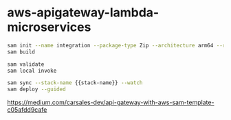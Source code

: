# aws-apigateway-lambda-microservices

```sh
sam init --name integration --package-type Zip --architecture arm64 --runtime java21
sam build

sam validate
sam local invoke

sam sync --stack-name {{stack-name}} --watch
sam deploy --guided
```


https://medium.com/carsales-dev/api-gateway-with-aws-sam-template-c05afdd9cafe
